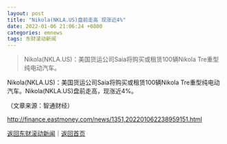 ```yaml
---
layout: post
title: "Nikola(NKLA.US)盘前走高 现涨近4%"
date: 2022-01-06 21:06:24 +0800
categories: emnews
tags: 东财滚动新闻
---
```

> Nikola(NKLA.US)：美国货运公司Saia将购买或租赁100辆Nikola Tre重型纯电动汽车。

<p> Nikola(NKLA.US)：美国货运公司Saia将购买或租赁100辆Nikola Tre重型纯电动汽车。Nikola(NKLA.US)盘前走高，现涨近4%。</p><p class="em_media">（文章来源：智通财经）</p>

<http://finance.eastmoney.com/news/1351,202201062238959151.html>

[返回东财滚动新闻](//finews.withounder.com/emnews/)｜[返回首页](//finews.withounder.com/)